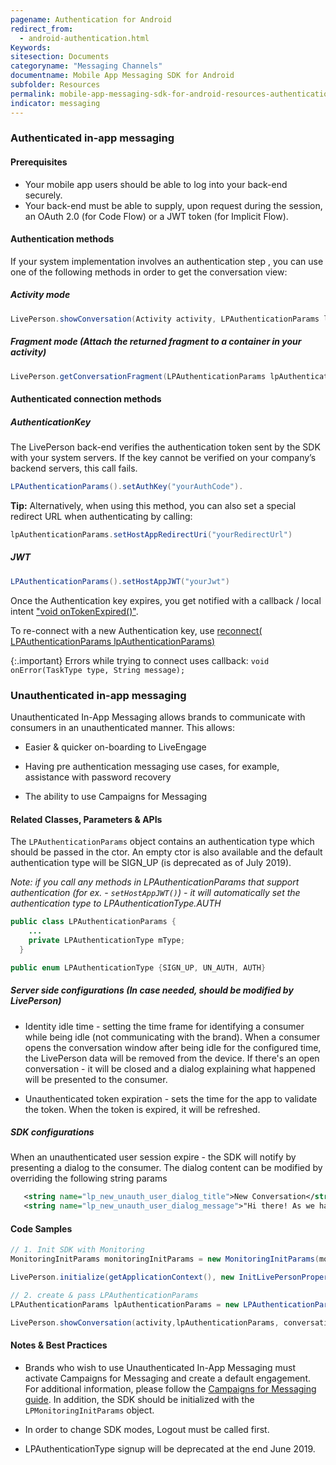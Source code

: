 ```yaml
---
pagename: Authentication for Android
redirect_from:
  - android-authentication.html
Keywords:
sitesection: Documents
categoryname: "Messaging Channels"
documentname: Mobile App Messaging SDK for Android
subfolder: Resources
permalink: mobile-app-messaging-sdk-for-android-resources-authentication.html
indicator: messaging
---
```



### Authenticated in-app messaging

#### Prerequisites
* Your mobile app users should be able to log into your back-end securely.
* Your back-end must be able to supply, upon request during the session, an OAuth 2.0 (for Code Flow) or a JWT token (for Implicit Flow).

#### Authentication methods 

If your system implementation involves an authentication step , you can use one of the following methods in order to get the conversation view:

##### Activity mode

```java
LivePerson.showConversation(Activity activity, LPAuthenticationParams lpAuthenticationParams, ConversationViewParams params‎);
```

##### Fragment mode (Attach the returned fragment to a container in your activity)

```java
LivePerson.getConversationFragment(LPAuthenticationParams lpAuthenticationParams, ConversationViewParams params‎);
```




#### Authenticated connection methods

##### AuthenticationKey
The LivePerson back-end verifies the authentication token sent by the SDK with your system servers. If the key cannot be verified on your company’s backend servers, this call fails.

```java
LPAuthenticationParams().setAuthKey("yourAuthCode").
```

**Tip:** Alternatively, when using this method, you can also set a special redirect URL when authenticating by calling:

```java
lpAuthenticationParams.setHostAppRedirectUri("yourRedirectUrl")
```

##### JWT

```java
LPAuthenticationParams().setHostAppJWT("yourJwt")
```

Once the Authentication key expires, you get notified with a callback / local intent ["void onTokenExpired()"](android-callbacks-index.html#token-expired).

To re-connect with a new Authentication key, use [reconnect( LPAuthenticationParams lpAuthenticationParams) ](android-methods.html#reconnect)


{:.important}
Errors while trying to connect uses callback: `void onError(TaskType type, String message);`

### Unauthenticated in-app messaging

Unauthenticated In-App Messaging allows brands to communicate with consumers in an unauthenticated manner. This allows:

* Easier & quicker on-boarding to LiveEngage

* Having pre authentication messaging use cases, for example, assistance with password recovery

* The ability to use Campaigns for Messaging    

#### Related Classes, Parameters & APIs

The `LPAuthenticationParams` object contains an authentication type which should be passed in the ctor. An empty ctor is also available and the default authentication type will be SIGN_UP (is deprecated as of July 2019).

_Note: if you call any methods in LPAuthenticationParams that support authentication (for ex. - `setHostAppJWT()`) - it will automatically set the authentication type to LPAuthenticationType.AUTH_

```java
public class LPAuthenticationParams {
    ...
    private LPAuthenticationType mType;
  }
```

```java
public enum LPAuthenticationType {SIGN_UP, UN_AUTH, AUTH}

```

##### Server side configurations (In case needed, should be modified by LivePerson)

* Identity idle time - setting the time frame for identifying a consumer while being idle (not communicating with the brand). When a consumer opens the conversation window after being idle for the configured time, the LivePerson data will be removed from the device. If there's an open conversation - it will be closed and a dialog explaining what happened will be presented to the consumer.

* Unauthenticated token expiration - sets the time for the app to validate the token. When the token is expired, it will be refreshed.

##### SDK configurations

When an unauthenticated user session expire - the SDK will notify by presenting a dialog to the consumer. The dialog content can be modified by overriding the following string params

```xml
   <string name="lp_new_unauth_user_dialog_title">New Conversation</string>
   <string name="lp_new_unauth_user_dialog_message">"Hi there! As we haven't seen you for a while, we're opening a new conversation for you."</string>
```

#### Code Samples

```java
// 1. Init SDK with Monitoring
MonitoringInitParams monitoringInitParams = new MonitoringInitParams(monitoringAppInstallId);

LivePerson.initialize(getApplicationContext(), new InitLivePersonProperties(accountId,APP_ID, monitoringInitParams, new InitLivePersonCallBack() {...}));

// 2. create & pass LPAuthenticationParams
LPAuthenticationParams lpAuthenticationParams = new LPAuthenticationParams(LPAuthenticationType.UN_AUTH);

LivePerson.showConversation(activity,lpAuthenticationParams, conversationViewParams);
```

#### Notes & Best Practices

* Brands who wish to use Unauthenticated In-App Messaging must activate Campaigns for Messaging and create a default engagement. For additional information, please follow the [Campaigns for Messaging guide](https://s3-eu-west-1.amazonaws.com/ce-sr/CA/Campaigns/Mobile+App+Engagement+Configuration+Guide.pdf). In addition, the SDK should be initialized with the ```LPMonitoringInitParams``` object.

* In order to change SDK modes, Logout must be called first.

* LPAuthenticationType signup will be deprecated at the end June 2019.
